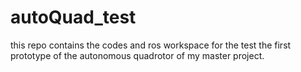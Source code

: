 # autoQuad_test
this repo contains the codes and ros workspace for the test the first prototype of the autonomous quadrotor of my master project.
